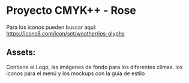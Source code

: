<!-- @format -->

# Proyecto CMYK++ - Rose

Para los iconos pueden buscar aquí:
https://icons8.com/icon/set/weather/ios-glyphs

## Assets:

Contiene el Logo, las imágenes de fondo para los diferentes climas. los iconos para el menú y los mockups con la guía de estilo
